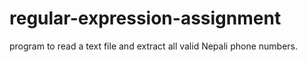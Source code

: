 # regular-expression-assignment
program to read a text file and extract all valid Nepali phone numbers. 
